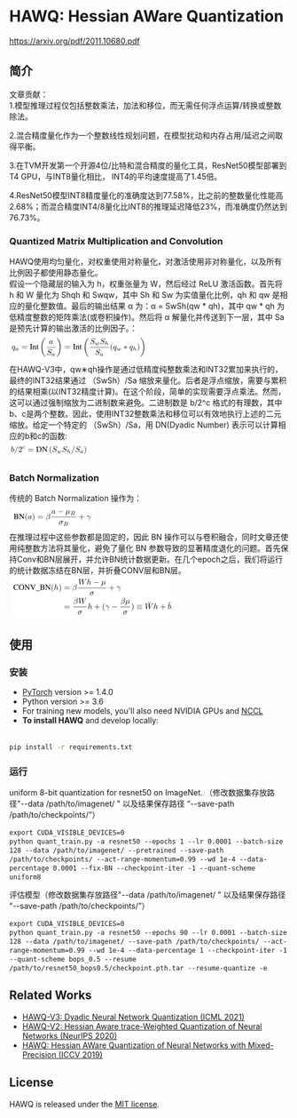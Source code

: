 # HAWQ: Hessian AWare Quantization
https://arxiv.org/pdf/2011.10680.pdf
## 简介

文章贡献：<br>
1.模型推理过程仅包括整数乘法，加法和移位，而无需任何浮点运算/转换或整数除法。

2.混合精度量化作为一个整数线性规划问题，在模型扰动和内存占用/延迟之间取得平衡。

3.在TVM开发第一个开源4位/比特和混合精度的量化工具，ResNet50模型部署到T4 GPU，与INT8量化相比， INT4的平均速度提高了1.45倍。

4.ResNet50模型INT8精度量化的准确度达到77.58%，比之前的整数量化性能高2.68%；而混合精度INT4/8量化比INT8的推理延迟降低23%，而准确度仍然达到76.73%。

### Quantized Matrix Multiplication and Convolution
HAWQ使用均匀量化，对权重使用对称量化，对激活使用非对称量化，以及所有比例因子都使用静态量化。<br>
假设一个隐藏层的输入为 h，权重张量为 W，然后经过 ReLU 激活函数。首先将 h 和 W 量化为 Shqh 和 Swqw，其中 Sh 和 Sw 为实值量化比例，qh 和 qw 是相应的量化整数值。最后的输出结果 α 为：α = SwSh(qw * qh)，其中 qw * qh 为低精度整数的矩阵乘法(或卷积操作)。然后将 α 解量化并传送到下一层，其中 Sa 是预先计算的输出激活的比例因子。：<br>
![images](https://github.com/xue1234730/Quantization/blob/main/HAWQ/fig/3.PNG)<br>
在HAWQ-V3中，qw∗qh操作是通过低精度纯整数乘法和INT32累加来执行的，最终的INT32结果通过  （SwSh）/Sa 缩放来量化。后者是浮点缩放，需要与累积的结果相乘(以INT32精度计算)。在这个阶段，简单的实现需要浮点乘法。然而，这可以通过强制缩放为二进制数来避免。二进制数是 b/2^c 格式的有理数，其中b、c是两个整数。因此，使用INT32整数乘法和移位可以有效地执行上述的二元缩放。给定一个特定的 （SwSh）/Sa，用 DN(Dyadic Number) 表示可以计算相应的b和c的函数:<br>
![images](https://github.com/xue1234730/Quantization/blob/main/HAWQ/fig/4.PNG)<br>
### Batch Normalization
传统的 Batch Normalization 操作为：<br>
![images](https://github.com/xue1234730/Quantization/blob/main/HAWQ/fig/BN.PNG)<br>
在推理过程中这些参数都是固定的，因此 BN 操作可以与卷积融合，同时文章还使用纯整数方法将其量化，避免了量化 BN 参数导致的显著精度退化的问题。首先保持Conv和BN层展开，并允许BN统计数据更新。在几个epoch之后，我们将运行的统计数据冻结在BN层，并折叠CONV层和BN层。<br>
![images](https://github.com/xue1234730/Quantization/blob/main/HAWQ/fig/Fusion.PNG)<br>

## 使用
### 安装

* [PyTorch](http://pytorch.org/) version >= 1.4.0
* Python version >= 3.6
* For training new models, you'll also need NVIDIA GPUs and [NCCL](https://github.com/NVIDIA/nccl)
* **To install HAWQ** and develop locally:
```bash

pip install -r requirements.txt
```

### 运行
uniform 8-bit quantization for resnet50 on ImageNet. （修改数据集存放路径"--data /path/to/imagenet/ " 以及结果保存路径 “--save-path /path/to/checkpoints/”）
```
export CUDA_VISIBLE_DEVICES=0
python quant_train.py -a resnet50 --epochs 1 --lr 0.0001 --batch-size 128 --data /path/to/imagenet/ --pretrained --save-path /path/to/checkpoints/ --act-range-momentum=0.99 --wd 1e-4 --data-percentage 0.0001 --fix-BN --checkpoint-iter -1 --quant-scheme uniform8
```
评估模型（修改数据集存放路径"--data /path/to/imagenet/ " 以及结果保存路径 “--save-path /path/to/checkpoints/”）
```
export CUDA_VISIBLE_DEVICES=0
python quant_train.py -a resnet50 --epochs 90 --lr 0.0001 --batch-size 128 --data /path/to/imagenet/ --save-path /path/to/checkpoints/ --act-range-momentum=0.99 --wd 1e-4 --data-percentage 1 --checkpoint-iter -1 --quant-scheme bops_0.5 --resume /path/to/resnet50_bops0.5/checkpoint.pth.tar --resume-quantize -e
```

## Related Works
  - [HAWQ-V3: Dyadic Neural Network Quantization (ICML 2021)](https://arxiv.org/abs/2011.10680)
  - [HAWQ-V2: Hessian Aware trace-Weighted Quantization of Neural Networks (NeurIPS 2020)](https://proceedings.neurips.cc//paper/2020/file/d77c703536718b95308130ff2e5cf9ee-Paper.pdf)
  - [HAWQ: Hessian AWare Quantization of Neural Networks with Mixed-Precision (ICCV 2019)](https://openaccess.thecvf.com/content_ICCV_2019/html/Dong_HAWQ_Hessian_AWare_Quantization_of_Neural_Networks_With_Mixed-Precision_ICCV_2019_paper.html)


## License
HAWQ is released under the [MIT license](LICENSE).
